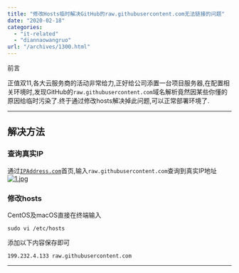 ```yaml
---
title: "修改Hosts临时解决GitHub的raw.githubusercontent.com无法链接的问题"
date: "2020-02-18"
categories: 
  - "it-related"
  - "diannaowangruo"
url: "/archives/1300.html"
---
```


前言

正值双11,各大云服务商的活动非常给力,正好给公司添置一台项目服务器,在配置相关环境时,发现GitHub的`raw.githubusercontent.com`域名解析竟然因某些你懂的原因给临时污染了.终于通过修改hosts解决掉此问题,可以正常部署环境了.

* * *

## 解决方法

### 查询真实IP

通过[`IPAddress.com`](https://www.ipaddress.com/)首页,输入`raw.githubusercontent.com`查询到真实IP地址 [![1.jpg](https://static.ioiox.com/usr/uploads/2019/11/1639029163.jpg "1.jpg")](https://static.ioiox.com/usr/uploads/2019/11/1639029163.jpg)

### 修改hosts

CentOS及macOS直接在终端输入

```
sudo vi /etc/hosts
```

添加以下内容保存即可

```
199.232.4.133 raw.githubusercontent.com

```

* * *
